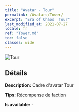 ```yaml
---
title: "Avatar - Tour"
permalink: /Avatars/Tower/
excerpt: "Era of Chaos  Tour"
last_modified_at: 2021-07-27
locale: fr
ref: "Tower.md"
toc: false
classes: wide
---
```

 ![Tour](/images/a/avatarFrame_5.png)

## Détails

 **Description:** Cadre d'avatar Tour 

 **Tips:** Récompense de faction 

 **Is available:**  - 

